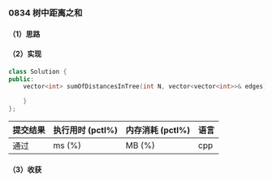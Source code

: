 ### 0834 树中距离之和

#### （1）思路

#### （2）实现

```cpp
class Solution {
public:
    vector<int> sumOfDistancesInTree(int N, vector<vector<int>>& edges) {

    }
};
```

| 提交结果 | 执行用时 (pctl%) | 内存消耗 (pctl%) | 语言 |
|:---------|:-----------------|:-----------------|:-----|
| 通过     |  ms (%)   |  MB (%)  | cpp  |

#### （3）收获
